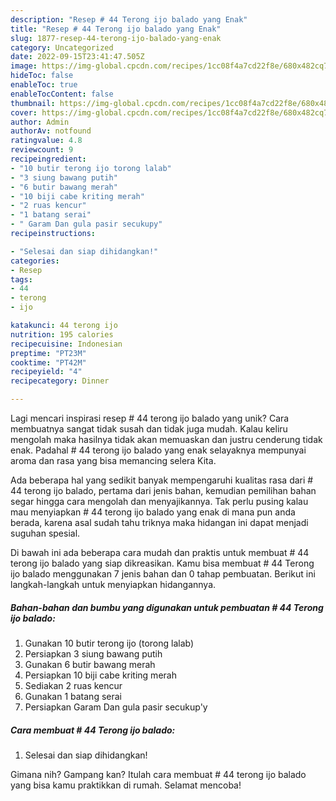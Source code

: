 ```yaml
---
description: "Resep # 44 Terong ijo balado yang Enak"
title: "Resep # 44 Terong ijo balado yang Enak"
slug: 1877-resep-44-terong-ijo-balado-yang-enak
category: Uncategorized
date: 2022-09-15T23:41:47.505Z
image: https://img-global.cpcdn.com/recipes/1cc08f4a7cd22f8e/680x482cq70/44-terong-ijo-balado-foto-resep-utama.jpg
hideToc: false
enableToc: true
enableTocContent: false
thumbnail: https://img-global.cpcdn.com/recipes/1cc08f4a7cd22f8e/680x482cq70/44-terong-ijo-balado-foto-resep-utama.jpg
cover: https://img-global.cpcdn.com/recipes/1cc08f4a7cd22f8e/680x482cq70/44-terong-ijo-balado-foto-resep-utama.jpg
author: Admin
authorAv: notfound
ratingvalue: 4.8
reviewcount: 9
recipeingredient:
- "10 butir terong ijo torong lalab"
- "3 siung bawang putih"
- "6 butir bawang merah"
- "10 biji cabe kriting merah"
- "2 ruas kencur"
- "1 batang serai"
- " Garam Dan gula pasir secukupy"
recipeinstructions:

- "Selesai dan siap dihidangkan!"
categories:
- Resep
tags:
- 44
- terong
- ijo

katakunci: 44 terong ijo 
nutrition: 195 calories
recipecuisine: Indonesian
preptime: "PT23M"
cooktime: "PT42M"
recipeyield: "4"
recipecategory: Dinner

---
```





Lagi mencari inspirasi resep # 44 terong ijo balado yang unik? Cara membuatnya sangat tidak susah dan tidak juga mudah. Kalau keliru mengolah maka hasilnya tidak akan memuaskan dan justru cenderung tidak enak. Padahal # 44 terong ijo balado yang enak selayaknya mempunyai aroma dan rasa yang bisa memancing selera Kita.







Ada beberapa hal yang sedikit banyak mempengaruhi kualitas rasa dari # 44 terong ijo balado, pertama dari jenis bahan, kemudian pemilihan bahan segar hingga cara mengolah dan menyajikannya. Tak perlu pusing kalau mau menyiapkan # 44 terong ijo balado yang enak di mana pun anda berada, karena asal sudah tahu triknya maka hidangan ini dapat menjadi suguhan spesial.






Di bawah ini ada beberapa cara mudah dan praktis untuk membuat # 44 terong ijo balado yang siap dikreasikan. Kamu bisa membuat # 44 Terong ijo balado menggunakan 7 jenis bahan dan 0 tahap pembuatan. Berikut ini langkah-langkah untuk menyiapkan hidangannya.

<!--inarticleads1-->

##### Bahan-bahan dan bumbu yang digunakan untuk pembuatan # 44 Terong ijo balado:

1. Gunakan 10 butir terong ijo (torong lalab)
1. Persiapkan 3 siung bawang putih
1. Gunakan 6 butir bawang merah
1. Persiapkan 10 biji cabe kriting merah
1. Sediakan 2 ruas kencur
1. Gunakan 1 batang serai
1. Persiapkan  Garam Dan gula pasir secukup&#39;y




<!--inarticleads2-->

##### Cara membuat # 44 Terong ijo balado:


1. Selesai dan siap dihidangkan!



Gimana nih? Gampang kan? Itulah cara membuat # 44 terong ijo balado yang bisa kamu praktikkan di rumah. Selamat mencoba!
